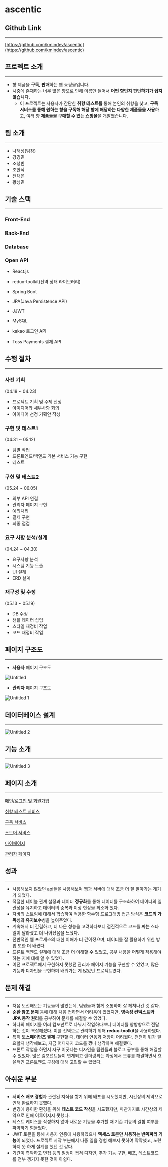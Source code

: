 # ascentic

## Github Link

---

[https://github.com/kmindev/ascentic](https://github.com/kmindev/ascentic)

## 프로젝트 소개

---

- 향 제품을 **구독, 판매**하는 웹 쇼핑몰입니다.
- 시중에 존재하는 너무 많은 향으로 인해 이름만 들어서 **어떤 향인지 판단하기가 쉽지 않습니다.**
    - 이 프로젝트는 사용자가 간단한 **취향 테스트를** 통해 본인의 취향을 찾고, **구독 서비스를 통해 원하는 향을 구독해 해당 향에 해당하는 다양한 제품들을 사용**하고, 여러 향 **제품들을 구매할 수 있는 쇼핑몰**을 개발했습니다.

## 팀 소개

---

- 나해성(팀장)
- 강경민
- 조성빈
- 조한식
- 전채은
- 황성민

## 기술 스택

---

### Front-End

### Back-End

### Database

### Open API

- React.js
- redux-toolkit(전역 상태 라이브러리)

- Spring Boot
- JPA(Java Persistence API)
- JJWT

- MySQL

- kakao 로그인 API
- Toss Payments 결제 API

## 수행 절차

---

### 사전 기획

(04.18 ~ 04.23)

- 프로젝트 기획 및 주제 선정
- 아이디어와 세부사항 회의
- 아이디어 선정 기획안 작성

### 구현 및 테스트1

(04.31 ~ 05.12)

- 팀별 작업
- 프론트엔드/백엔드 기본 서비스 기능 구현
- 테스트

### 구현 및 테스트2

(05.24 ~ 06.05)

- 외부 API 연결
- 관리자 페이지 구현
- 예외처리
- 결제 구현
- 최종 점검

### 요구 사항 분석/설계

(04.24 ~ 04.30)

- 요구사항 분석
- 시스템 기능 도출
- UI 설계
- ERD 설계

### 재구성 및 수정

(05.13 ~ 05.19)

- DB 수정
- 샘플 데이터 삽입
- 스타일 재정비 작업
- 코드 재정비 작업

## 페이지 구조도

---

- **사용자** 페이지 구조도

![Untitled](https://github.com/kmindev/ascentic/assets/97210232/9f8ecce4-337d-4a43-87b8-7cf95a191a9d)



- **관리자** 페이지 구조도

![Untitled 1](https://github.com/kmindev/ascentic/assets/97210232/368d38c1-889b-46ea-854f-1cd26b25b25d)


## 데이터베이스 설계

---

![Untitled 2](https://github.com/kmindev/ascentic/assets/97210232/6e3d9e64-ed40-4255-921f-e4085a59747e)


## 기능 소개

---

![Untitled 3](https://github.com/kmindev/ascentic/assets/97210232/4824f29a-51a3-4675-884d-58f2cb56f0df)


## 페이지 소개

---

[메인/로그인 및 회원가입](https://www.notion.so/27fd32fa5c6a44cb8f6eea3ffb278dc8?pvs=21)

[취향 테스트 서비스](https://www.notion.so/adcba36f91fd40c4801e2903762f35e1?pvs=21)

[구독 서비스](https://www.notion.so/41e8cc68e0fa4f0d8b44ac1202b0be87?pvs=21)

[스토어 서비스](https://www.notion.so/4ceb0d2b628940928e287fc5556b32bd?pvs=21)

[마이페이지](https://www.notion.so/076d880ddb6f4b13be0b0c10415b3e54?pvs=21)

[관리자 페이지](https://www.notion.so/c5963d5aa0c34023bd968e85e4ea6d39?pvs=21)

## 성과

---

- 사용해보지 않았던 api들을 사용해보며 웹과 서버에 대해 조금 더 잘 알아가는 계기가 되었다.
- 적절한 테이블 관계 설정과 데이터 **정규화**를 통해 데이터를 구조화하여 데이터의 일관성을 유지하고 데이터의 중복과 이상 현상을 최소화 했다.
- 자바의 스트림에 대해서 학습하여 적용한 함수형 프로그래밍 접근 방식은 **코드의 가독성과 유지보수성**을 높여주었다.
- 계속해서 더 간결하고, 더 나은 성능을 고려하다보니 점진적으로 코드를 짜는 스타일이 달라졌고 더 나아졌음을 느꼈다.
- 전반적인 웹 프로세스의 대한 이해가 더 깊어졌으며, 데이터를 잘 활용하기 위한 방법 또한 더 배웠다.
- 프론트 백엔드 설계에 대해 조금 더 이해할 수 있었고, 공부 내용을 어떻게 적용해야하는 지에 대해 알 수 있었다.
- 이전 프로젝트에서 구현하지 못했던 관리자 페이지 기능을 구현할 수 있었고, 많은 기능과 디자인을 구현하며 배워가는 게 많았던 프로젝트였다.

## 문제 해결

---

- 처음 도전해보는 기능들이 많았는데, 팀원들과 함께 소통하며 잘 헤쳐나간 것 같다.
- **순환 참조 문제** 등에 대해 처음 접하면서 어려움이 있었지만, **영속성 컨텍스트와 JPA 동작 원리**를 공부하여 문제를 해결할 수 있었다.
- 하나의 페이지를 여러 컴포넌트로 나눠서 작업하다보니 데이터를 양방향으로 전달하는 것이 복잡해졌다. 이를 전역으로 관리하기 위해 **redux-toolkit**을 사용하였다.
- 특히 **토스페이먼츠 결제** 구현할 때, 데이터 연동과 저장이 어려웠다. 천천히 뭐가 필요할지 생각해보고, 지금 어디까지 코드를 짰나 생각하며 해결했다.
- 프론트 작업을 하면서 자꾸 어긋나는 디자인을 팀원들과 블로그 공부를 통해 해결할 수 있었다.
많은 컴포넌트들이 연계되고 렌더링되는 과정에서 오류를 해결하면서 효율적인 프론트엔드 구성에 대해 고민할 수 있었다.

## 아쉬운 부분

---

- **서비스 배포 경험**과 관련된 지식을 쌓기 위해 배포를 시도했지만, 시간상의 제약으로 인해 완료하지 못했다.
- 변경에 용이한 환경을 위해 **테스트 코드 작성**을 시도했지만, 마찬가지로 시간상의 제약으로 인해 이루어지지 못했다.
- 테스트 케이스를 작성하지 않아 새로운 기능을 추가할 때 기존 기능의 결함 여부를 파악하기 힘들었다.
- JWT 토큰을 통해 사용자 인증에 사용하였으나 **액세스 토큰만 사용하는 반쪽짜리 기능**이 되었다.
프로젝트 시작 부분에서 나중 일을 경험 해보지 못하여 막막했고, 노련하지 못 하게 설계를 했던 것 같다.
- 기간이 촉박하고 면접 등의 일정이 겹쳐 디자인, 추가 기능 구현, 배포,  테스트코드를 전부 챙기지 못한 것이 아쉽다.
